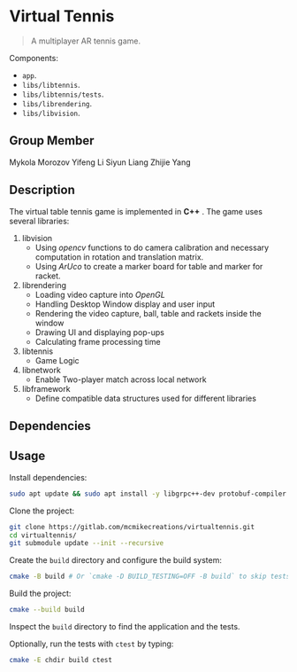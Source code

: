 # Virtual Tennis
 
> A multiplayer AR tennis game.


Components:

- `app`.
- `libs/libtennis`.
- `libs/libtennis/tests`.
- `libs/librendering`.
- `libs/libvision`.

## Group Member
Mykola Morozov
Yifeng Li
Siyun Liang
Zhijie Yang

## Description
The virtual table tennis game is implemented in **C++** . The game uses several libraries:
1. libvision
   * Using *opencv* functions to do camera calibration and necessary computation in rotation and translation matrix.
   * Using *ArUco* to create a marker board for table and marker for racket. 
2. librendering
   * Loading video capture into *OpenGL*
   * Handling Desktop Window display and user input
   * Rendering the video capture, ball, table and rackets inside the window 
   * Drawing UI and displaying pop-ups
   * Calculating frame processing time
3. libtennis
   * Game Logic
4. libnetwork
   * Enable Two-player match across local network
5. libframework
   * Define compatible data structures used for different libraries



## Dependencies

## Usage

Install dependencies:
```bash
sudo apt update && sudo apt install -y libgrpc++-dev protobuf-compiler # For Ubuntu/Debian
```

Clone the project:
```bash
git clone https://gitlab.com/mcmikecreations/virtualtennis.git
cd virtualtennis/
git submodule update --init --recursive
```

Create the `build` directory and configure the build system:

```bash
cmake -B build # Or `cmake -D BUILD_TESTING=OFF -B build` to skip tests. 
```

Build the project:

```bash
cmake --build build
```

Inspect the `build` directory to find the application and the tests.

Optionally, run the tests with `ctest` by typing:

```bash
cmake -E chdir build ctest
```

